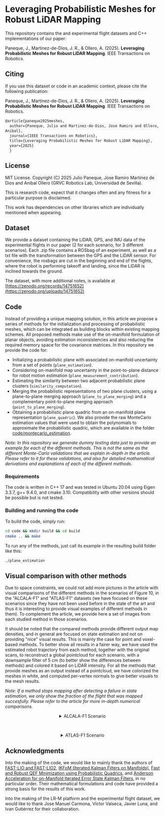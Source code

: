 # Leveraging Probabilistic Meshes for Robust LiDAR Mapping
This repository contains the and experimental flight datasets and C++ implementations of our paper:

Paneque, J., Martinez-de-Dios, J. R., & Ollero, A. (2025). **Leveraging Probabilistic Meshes for Robust LiDAR Mapping**. IEEE Transactions on Robotics.

## Citing 
If you use this dataset or code in an academic context, please cite the following publication:

Paneque, J., Martinez-de-Dios, J. R., & Ollero, A. (2025). **Leveraging Probabilistic Meshes for Robust LiDAR Mapping**. IEEE Transactions on Robotics.

```
@article{paneque2025meshes,
  author={Paneque, Julio and Martinez-de-Dios, Jose Ramiro and Ollero, Anibal},
  journal={IEEE Transactions on Robotics}, 
  title={Leveraging Probabilistic Meshes for Robust LiDAR Mapping}, 
  year={2025}
  }
```

## License 
MIT License. Copyright (C) 2025 Julio Paneque, Jose Ramiro Martínez de Dios and Anibal Ollero (GRVC Robotics Lab, Universidad de Sevilla).

This is research code, expect that it changes often and any fitness for a particular purpose is disclaimed.

This work has dependencies on other libraries which are individually mentioned when appearing.

## Dataset
We provide a dataset containing the LiDAR, GPS, and IMU data of the experimental flights in our paper (2 for each scenario, for 3 different scenarios). Each .zip file contains a ROSbag of an experiment, as well as a txt file with the transformation between the GPS and the LiDAR sensor. For convenience, the rosbags are cut in the beginning and end of the flights, where the robot is performing takeoff and landing, since the LiDAR is inclined towards the ground.

The dataset, with more additional notes, is available at [https://zenodo.org/records/14751652](https://zenodo.org/uploads/14751652)

## Code

Instead of providing a unique mapping solution, in this article we propose a series of methods for the initialization and processing of probabilistic meshes, which can be integrated as building blocks within existing mapping schemes. All proposed methods make use of the on-manifold formulation of planar objects, avoiding estimation inconsistencies and also reducing the required memory space for the covariance matrices. In this repository we provide the code for:

- Initializing a probabilistic plane with associated on-manifold uncertainty from a set of points (`plane_estimation`). 
- Considering on-manifold map uncertainty in the point-to-plane distance for robot motion estimation (`plane_measurement_contribution`).
- Estimating the similarity between two adjacent probabilistic plane clusters (`similarity_computation`).
- Merging the probabilistic representations of two plane clusters, using a plane-to-plane merging approach (`plane_to_plane_merging`) and a complementary point-to-plane merging approach (`point_to_plane_merging`).
- Obtaining a probabilistic plane quadric from an on-manifold plane representation (`plane_quadric`). We also provide the raw MonteCarlo estimation values that were used to obtain the polynomials to approximate the probabilistic quadric, which are available in the folder [code/montecarlo_estimation](code/motecarlo_estimation).

*Note: In this repository we generate dummy testing data just to provide an example for each of the different methods. This is not the same as the different Monte-Carlo validations that we explain in-depth in the article. Please refer to it for these validations, and also for detailed mathematical derivations and explanations of each of the different methods.*

### Requirements

The code is written in C++ 17 and was tested in Ubuntu 20.04 using Eigen 3.3.7, g++ 9.4.0, and cmake 3.10. Compatibility with other versions should be possible but is not tested.

### Building and running the code

To build the code, simply run:

```bash
cd code && mkdir build && cd build
cmake .. && make
```

To run any of the methods, just call its example in the resulting build folder like this:
```bash
./plane_estimation
```

## Visual comparison with other methods

Due to space constraints, we could not add more pictures in the article with visual comparisons of the different methods in the scenarios of Figure 10, in the "ALCALA-F1" and "ATLAS-F1" datasets (we have focused on these scenarios since they have not been used before in the state of the art and thus it is interesting to provide visual examples of different methods in them). To complement the article, we provide here a set of images from each studied method in those scenarios.

It should be noted that the compared methods provide different output map densities, and in general are focused on state estimation and not on providing "nice" visual results. This is mainly the case for point and voxel-based methods. To better show all results in a fairer way, we have used the estimated robot trajectory from each method, together with the original scans, to reconstruct a global pointcloud for each scenario, with a downsample filter of 5 cm (to better show the differences between methods) and colored it based on LiDAR intensity. For all the methods that provide meshes as an output instead of a pointcloud, we have colorized the meshes in white, and computed per-vertex normals to give better visuals to the mesh results.

*Note: If a method stops mapping after detecting a failure in state estimation, we only show the fraction of the flight that was mapped succesfully. Please refer to the article for more in-depth numerical comparisons.*

<div align="center">
<details><summary>ALCALA-F1 Scenario</summary>

Method            |   Global picture           |  Close-up
:-------------------------:|:-------------------------:|:-------------------------:
FAST-LIO2  |  ![FAST-LIO2 global](media/comparisons/alcala_f1_fastlio.jpg)   |  ![FAST-LIO2 close-up](media/comparisons/alcala_f1_fastlio_close.jpg)
Voxel-map  |  ![Voxel-map global](media/comparisons/alcala_f1_voxelmap.jpg)  |  ![Voxel-map close-up](media/comparisons/alcala_f1_voxelmap_close.jpg)
PUMA       |  ![PUMA global](media/comparisons/alcala_f1_puma.jpg)           |  ![PUMA close-up](media/comparisons/alcala_f1_puma_close.jpg)
KISS-ICP   |  ![KISS-ICP global](media/comparisons/alcala_f1_kiss.jpg)       |  ![KISS-ICP close-up](media/comparisons/alcala_f1_kiss_close.jpg)
CT-ICP     |  ![CT-ICP global](media/comparisons/alcala_f1_ct.jpg)           |  ![CT-ICP close-up](media/comparisons/alcala_f1_ct_close.jpg)
PIN-LO     |  ![PIN-LO global](media/comparisons/alcala_f1_pin.jpg)          |  ![PIN-LO close-up](media/comparisons/alcala_f1_pin_close.jpg)
SLAMesh    |  ![SLAMesh global](media/comparisons/alcala_f1_slamesh.jpg)     |  ![SLAMesh close-up](media/comparisons/alcala_f1_slamesh_close.jpg)
Ours       |  ![Ours global](media/comparisons/alcala_f1_ours.jpg)           |  ![Ours close-up](media/comparisons/alcala_f1_ours_close.jpg)

</details>
</div>

&nbsp;

<div align="center">
<details><summary>ATLAS-F1 Scenario</summary>

Method            |   Global picture           |  Close-up  
:-------------------------:|:-------------------------:|:-------------------------:
FAST-LIO2  |  ![FAST-LIO2 global](media/comparisons/atlas_f1_fastlio.jpg)   |  ![FAST-LIO2 close-up](media/comparisons/atlas_f1_fastlio_close.jpg) 
Voxel-map  |  ![Voxel-map global](media/comparisons/atlas_f1_voxelmap.jpg)  |  ![Voxel-map close-up](media/comparisons/atlas_f1_voxelmap_close.jpg) 
PUMA       |  *PUMA did not provide visually logic results in this scenario* |
KISS-ICP   |  ![KISS-ICP global](media/comparisons/atlas_f1_kiss.jpg)       |  ![KISS-ICP close-up](media/comparisons/atlas_f1_kiss_close.jpg) 
CT-ICP     |  ![CT-ICP global](media/comparisons/atlas_f1_ct.jpg)           |  ![CT-ICP close-up](media/comparisons/atlas_f1_ct_close.jpg) 
PIN-LO     |  ![PIN-LO global](media/comparisons/atlas_f1_pin.jpg)          |  ![PIN-LO close-up](media/comparisons/atlas_f1_pin_close.jpg) 
SLAMesh    |  ![SLAMesh global](media/comparisons/atlas_f1_slamesh.jpg)     |  ![SLAMesh close-up](media/comparisons/atlas_f1_slamesh_close.jpg) 
Ours       |  ![Ours global](media/comparisons/atlas_f1_ours.jpg)           |  ![Ours close-up](media/comparisons/atlas_f1_ours_close.jpg) 

</details>
</div>
 

## Acknowledgments

Into the making of the code, we would like to mainly thank the authors of [FAST-LIO and FAST-LIO2](https://github.com/hku-mars/FAST_LIO), [IKFoM (Iterated Kalman Filters on Manifolds)](https://github.com/hku-mars/IKFoM), [Fast and Robust QEF Minimization using Probabilistic Quadrics](https://github.com/Philip-Trettner/probabilistic-quadrics), and [Anderson Acceleration for on-Manifold Iterated
Error State Kalman Filters](https://github.com/gaoxiang12/faster-lio), in no particular order. Their mathematical formulations and code have provided a strong basis for the results of this work.

Into the making of the LR-M platform and the experimental flight dataset, we would like to thank Jose Manuel Carmona, Víctor Valseca, Javier Luna, and Ivan Gutiérrez for their collaboration.